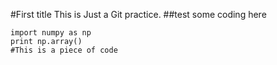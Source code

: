 #First title
This is Just a Git practice.
##test some coding here
```
import numpy as np
print np.array()
#This is a piece of code
```
